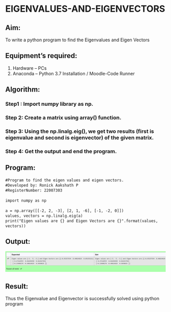 # EIGENVALUES-AND-EIGENVECTORS
## Aim:
To write a python program to find the Eigenvalues and Eigen Vectors
## Equipment’s required:
1. 	Hardware – PCs
2. 	Anaconda – Python 3.7 Installation / Moodle-Code Runner
## Algorithm:
### Step1 : Import numpy library as np.
### Step 2: Create a matrix using array() function.
### Step 3: Using the np.linalg.eig(),  we get two results (first is eigenvalue and second is eigenvector) of the given matrix.
### Step 4: Get the output and end the program.

## Program:
```
#Program to find the eigen values and eigen vectors.
#Developed by: Ronick Aakshath P
#RegisterNumber: 22007303

import numpy as np

a = np.array([[-2, 2, -3], [2, 1, -6], [-1, -2, 0]])
values, vectors = np.linalg.eig(a)
print("Eigen values are {} and Eigen Vectors are {}".format(values, vectors))
```
## Output:
![output for eig val and vect](/Output_for_EigenValues_EigenVectors.png)

## Result:
Thus the Eigenvalue and Eigenvector is successfully solved using python program
